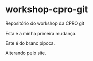 # workshop-cpro-git
Repositório do workshop da CPRO git

Esta é a minha primeira mudança.

Este é do branc pipoca.

Alterando pelo site.

